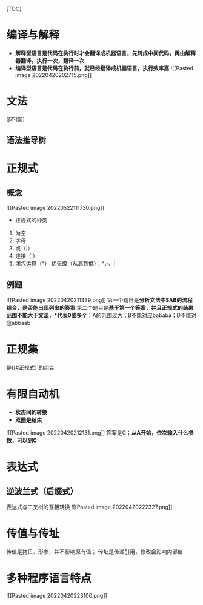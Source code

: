 [TOC]

# 编译与解释
* **解释型语言是代码在执行时才会翻译成机器语言，先转成中间代码，再由解释器翻译，执行一次，翻译一次**
* **编译型语言是代码在执行前，就已经翻译成机器语言，执行效率高**
![[Pasted image 20220420202715.png]]

# 文法
[[不懂]]

## 语法推导树



# 正规式
## 概念
![[Pasted image 20220522111730.png]]

* 正规式的种类
1. 为空
2. 字母
3. 或（|）
4. 连接（·）
5. 闭包运算（\*）
优先级（从高到低）：\*、·、|

## 例题

![[Pasted image 20220420211339.png]]
第一个题目是**分析文法中SAB的流程组合，是否能出现列出的答案**
第二个题目是**基于第一个答案，并且正规式的结果范围不能大于文法，\*代表0或多个**；A的范围过大；B不能对应bababa；D不能对应abbaab

# 正规集
是[[#正规式]]的组合

# 有限自动机
* **状态间的转换**
* **双圈是结束**

![[Pasted image 20220420212131.png]]
答案是C；**从A开始，依次输入什么参数，可以到C**

# 表达式

## 逆波兰式（后缀式）
表达式与二叉树的互相转换
![[Pasted image 20220420222327.png]]

# 传值与传址
传值是拷贝、形参，并不影响原有值；
传址是传递引用，修改会影响内部值

# 多种程序语言特点
![[Pasted image 20220420223100.png]]
